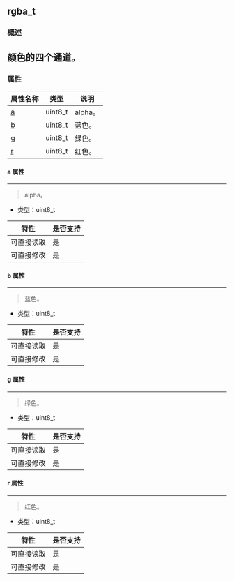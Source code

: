 ## rgba\_t
### 概述
颜色的四个通道。
----------------------------------
### 属性
<p id="rgba_t_properties">

| 属性名称 | 类型 | 说明 | 
| -------- | ----- | ------------ | 
| <a href="#rgba_t_a">a</a> | uint8\_t | alpha。 |
| <a href="#rgba_t_b">b</a> | uint8\_t | 蓝色。 |
| <a href="#rgba_t_g">g</a> | uint8\_t | 绿色。 |
| <a href="#rgba_t_r">r</a> | uint8\_t | 红色。 |
#### a 属性
-----------------------
> <p id="rgba_t_a">alpha。

* 类型：uint8\_t

| 特性 | 是否支持 |
| -------- | ----- |
| 可直接读取 | 是 |
| 可直接修改 | 是 |
#### b 属性
-----------------------
> <p id="rgba_t_b">蓝色。

* 类型：uint8\_t

| 特性 | 是否支持 |
| -------- | ----- |
| 可直接读取 | 是 |
| 可直接修改 | 是 |
#### g 属性
-----------------------
> <p id="rgba_t_g">绿色。

* 类型：uint8\_t

| 特性 | 是否支持 |
| -------- | ----- |
| 可直接读取 | 是 |
| 可直接修改 | 是 |
#### r 属性
-----------------------
> <p id="rgba_t_r">红色。

* 类型：uint8\_t

| 特性 | 是否支持 |
| -------- | ----- |
| 可直接读取 | 是 |
| 可直接修改 | 是 |
